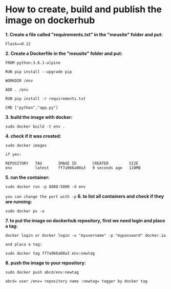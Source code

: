 # How to create, build and publish the image on dockerhub

**1. Create a file called "requirements.txt" in the "meusite" folder and put:**
```
Flask==0.12 
```
**2. Create a Dockerfile in the "meusite" folder and put:**
```
FROM python:3.6.1-alpine

RUN pip install --upgrade pip

WORKDIR /env

ADD . /env

RUN pip install -r requirements.txt

CMD ["python","app.py"]
```
**3. build the image with docker:**
```
sudo docker build -t env .
```
**4. check if it was created:**
```
sudo docker images
```
``if yes:``
```
REPOSITORY   TAG       IMAGE ID       CREATED         SIZE                                                                                                                                                  
env          latest    ff7a966a00a3   9 seconds ago   128MB
```
**5. run the container:**
```
sudo docker run -p 8888:5000 -d env
```
``you can change the port with -p``
**6. to list all containers and check if they are running:**
```
sudo docker ps -a
```
**7. to put the image on dockerhub repository, first we need login and place a tag:**
```
docker login or docker login -u "myusername" -p "mypassword" docker.io
```
``and placa a tag:``
```
sudo docker tag ff7a966a00a3 env:newtag
```
**8. push the image to your repository:**
```
sudo docker push abcd/env:newtag
```
``abcd= user /env= repository name :newtag= tagger by docker tag``



